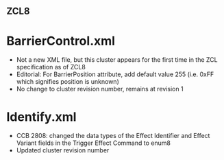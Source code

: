 ZCL8
----

BarrierControl.xml
============
- Not a new XML file, but this cluster appears for the first time in the ZCL specification as of ZCL8
- Editorial: For BarrierPosition attribute, add default value 255 (i.e. 0xFF which signifies position is unknown)
- No change to cluster revision number, remains at revision 1


Identify.xml
============
- CCB 2808: changed the data types of the Effect Identifier and Effect Variant fields in the Trigger Effect Command to enum8
- Updated cluster revision number